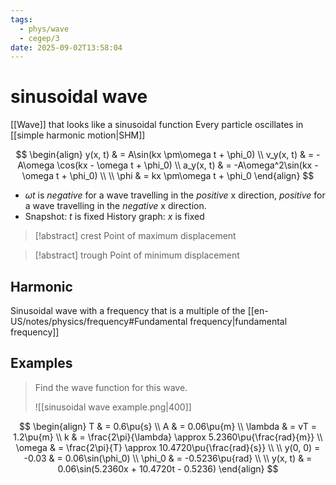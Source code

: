 ```yaml
---
tags:
  - phys/wave
  - cegep/3
date: 2025-09-02T13:58:04
---
```


# sinusoidal wave

[[Wave]] that looks like a sinusoidal function
Every particle oscillates in [[simple harmonic motion|SHM]]

$$
\begin{align}
y(x, t) & = A\sin(kx \pm\omega t + \phi_0) \\
v_y(x, t) & = -A\omega \cos(kx - \omega t + \phi_0) \\
a_y(x, t) & = -A\omega^2\sin(kx - \omega t + \phi_0) \\
 \\
\phi & = kx \pm\omega t + \phi_0
\end{align}
$$

- $\omega t$ is *negative* for a wave travelling in the *positive* x direction,
  *positive* for a wave travelling in the *negative* x direction.
- Snapshot: $t$ is fixed
  History graph: $x$ is fixed

> [!abstract] crest
> Point of maximum displacement

> [!abstract] trough
> Point of minimum displacement

## Harmonic

Sinusoidal wave with a frequency that is a multiple of the [[en-US/notes/physics/frequency#Fundamental frequency|fundamental frequency]]

## Examples

> Find the wave function for this wave.
> 
> ![[sinusoidal wave example.png|400]]

$$
\begin{align}
T & = 0.6\pu{s} \\
A & = 0.06\pu{m} \\
\lambda & = vT = 1.2\pu{m} \\
k & = \frac{2\pi}{\lambda} \approx 5.2360\pu{\frac{rad}{m}} \\
\omega & = \frac{2\pi}{T} \approx 10.4720\pu{\frac{rad}{s}} \\
 \\
y(0, 0) = -0.03 & = 0.06\sin(\phi_0) \\
\phi_0 & = -0.5236\pu{rad} \\
 \\
y(x, t) & = 0.06\sin(5.2360x + 10.4720t - 0.5236)
\end{align}
$$